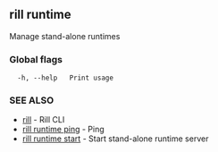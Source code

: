 ## rill runtime

Manage stand-alone runtimes

### Global flags

```
  -h, --help   Print usage
```

### SEE ALSO

* [rill](../rill.md)	 - Rill CLI
* [rill runtime ping](ping.md)	 - Ping
* [rill runtime start](start.md)	 - Start stand-alone runtime server

